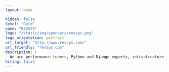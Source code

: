 ```yaml
---
layout: base

hidden: false
level: "Gold"
name: "REVSYS"
logo: "/static/img/sponsors/revsys.png"
logo_orientation: portrait
url_target: "http://www.revsys.com/"
url_friendly: "revsys.com"
description: |
  We are performance tuners, Python and Django experts, infrastructure and scaling architects. Your best opportunity for success in any situation is to have access to the highest level of knowledge and a thorough understanding of how to make the most of it. What you don’t know can hurt you. Let us help you over and around the bumps in the road you are on. At REVSYS, we help our clients with architecture decisions, implementing best practices, identifying cost savings, improving development velocity, mentoring, and ops automation. You need to move fast. We can help rev up your people, processes, and products.
hiring: false
---
```

